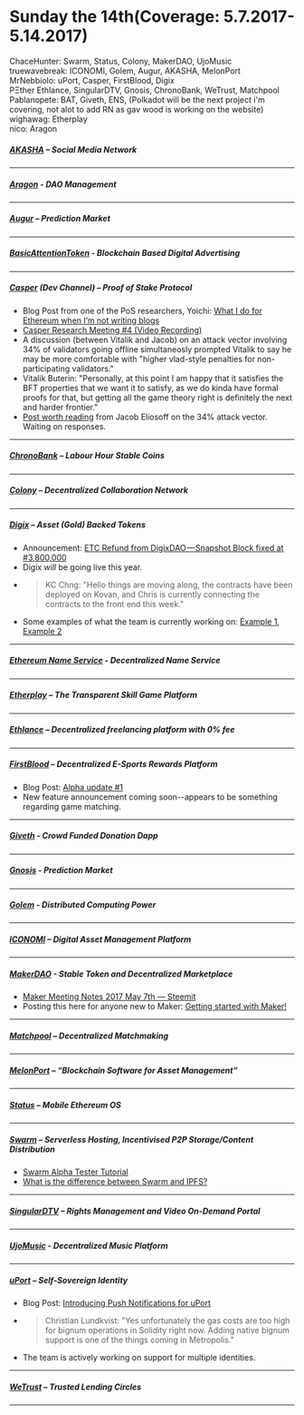 # Sunday the 14th(Coverage: 5.7.2017-5.14.2017)
 
ChaceHunter: 	Swarm, Status, Colony, MakerDAO, UjoMusic  
truewavebreak: ICONOMI, Golem, Augur, AKASHA, MelonPort   
MrNebbiolo: uPort, Casper, FirstBlood, Digix  
PΞther Ethlance, SingularDTV, Gnosis, ChronoBank, WeTrust, Matchpool  
Pablanopete: BAT, Giveth, ENS, (Polkadot will be the next project i'm covering, not alot to add RN as gav wood is working on the website)   
wighawag: Etherplay  
nico: Aragon  


##### [AKASHA](http://akasha.world/) – Social Media Network


---
##### [Aragon](http://aragon.one) - DAO Management


---
##### [Augur](https://augur.net/) – Prediction Market


---
##### [BasicAttentionToken](https://basicattentiontoken.org/) - Blockchain Based Digital Advertising


---  
##### [Casper](https://blog.ethereum.org/2015/08/01/introducing-casper-friendly-ghost/) (Dev Channel) – Proof of Stake Protocol
- Blog Post from one of the PoS researchers, Yoichi: [What I do for Ethereum when I’m not writing blogs](https://medium.com/@pirapira/what-i-do-for-ethereum-when-im-not-writing-blogs-558bda344b8)
- [Casper Research Meeting #4 (Video Recording)](https://www.youtube.com/watch?v=3bWL5UyniMc)
- A discussion (between Vitalik and Jacob) on an attack vector involving 34% of validators going offline simultaneosly prompted Vitalik to say he may be more comfortable with "higher vlad-style penalties for non-participating validators." 
- Vitalik Buterin: "Personally, at this point I am happy that it satisfies the BFT properties that we want it to satisfy, as we do kinda have formal proofs for that, but getting all the game theory right is definitely the next and harder frontier."
- [Post worth reading](http://pasteboard.co/6qDo9PZqM.png) from Jacob Eliosoff on the 34% attack vector. Waiting on responses.
---
##### [ChronoBank](http://chronobank.io/) – Labour Hour Stable Coins


---
##### [Colony](http://colony.io/) – Decentralized Collaboration Network


---
##### [Digix](https://digix.io/) – Asset (Gold) Backed Tokens
- Announcement: [ETC Refund from DigixDAO — Snapshot Block fixed at #3,800,000](https://medium.com/@Digix/etc-refund-from-digixdao-snapshot-block-fixed-at-block-3-800-000-36e40cc13e48)
- Digix *will* be going live this year.
- >KC Chng: "Hello things are moving along, the contracts have been deployed on Kovan, and Chris is currently connecting the contracts to the front end this week."
- Some examples of what the team is currently working on: [Example 1](https://files.slack.com/files-pri/T0HEE0MPF-F5CJQRURL/pasted_image_at_2017_05_10_06_32_pm.png), [Example 2](https://files.slack.com/files-pri/T0HEE0MPF-F5DNY0PM4/pasted_image_at_2017_05_12_08_25_pm.png)
---
##### [Ethereum Name Service](https://ens.codetract.io) - Decentralized Name Service


---
##### [Etherplay](http://etherplay.io) – The Transparent Skill Game Platform


---
##### [Ethlance](http://ethlance.com/) – Decentralized freelancing platform with 0% fee


---
##### [FirstBlood](https://firstblood.io/) – Decentralized E-Sports Rewards Platform
- Blog Post: [Alpha update #1](https://blog.firstblood.io/alpha-update-1-bee65dd0500a)
- New feature announcement coming soon--appears to be something regarding game matching.
---
##### [Giveth](http://www.giveth.io/) - Crowd Funded Donation Dapp


---
##### [Gnosis](https://gnosis.pm/) - Prediction Market 


---  
##### [Golem](https://golem.network/) - Distributed Computing Power


---
##### [ICONOMI](https://iconomi.net/) – Digital Asset Management Platform

---
##### [MakerDAO](http://makerdao.com/) - Stable Token and Decentralized Marketplace
- [Maker Meeting Notes 2017 May 7th — Steemit](https://steemit.com/makerdao/@kennyrowe/maker-meeting-notes-2017-may-7th)
- Posting this here for anyone new to Maker: [Getting started with Maker!](https://www.reddit.com/r/MakerDAO/comments/5nfcl0/getting_started_with_maker/)

---
##### [Matchpool](http://matchpool.co/) – Decentralized Matchmaking


---
##### [MelonPort](https://melonport.com/) – “Blockchain Software for Asset Management”


---
##### [Status](http://status.im/) – Mobile Ethereum OS


---
##### [Swarm](http://swarm-gateways.net/bzz:/theswarm.eth/) – Serverless Hosting, Incentivised P2P Storage/Content Distribution
- [Swarm Alpha Tester Tutorial](http://swarm-gateways.net/bzz:/d6af1cb0e90e7e14a1bcd071130ef27906f36614b9f541a05efcb0f548e50655/#02e8ec3b6faa879d6288c2b8a2f4053ac21da328a92b2dfab0e8f6be3f343a79)
- [What is the difference between Swarm and IPFS?](https://ethereum.stackexchange.com/questions/2138/what-is-the-difference-between-swarm-and-ipfs)

---
##### [SingularDTV](https://singulardtv.com/) – Rights Management and Video On-Demand Portal


---
##### [UjoMusic](https://ujomusic.com/) - Decentralized Music Platform


---  
##### [uPort](https://www.uport.me/) – Self-Sovereign Identity 
- Blog Post: [Introducing Push Notifications for uPort](https://medium.com/uport/introducing-push-notifications-for-uport-a5c9ae3bd8d5)
- >Christian Lundkvist: "Yes unfortunately the gas costs are too high for bignum operations in Solidity right now. Adding native bignum support is one of the things coming in Metropolis."
- The team is actively working on support for multiple identities. 
---
##### [WeTrust](https://www.wetrust.io/) – Trusted Lending Circles


---

